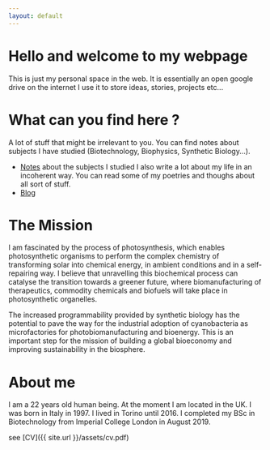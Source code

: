 ```yaml
---
layout: default
---
```


# Hello and welcome to my webpage

This is just my personal space in the web.
It is essentially an open google drive on the internet
I use it to store ideas, stories, projects etc...

# What can you find here ?
A lot of stuff that might be irrelevant to you.
You can find notes about subjects I have studied (Biotechnology, Biophysics, Synthetic Biology...).
 - [Notes](./notes/notes.html) about the subjects I studied
I also write a lot about my life in an incoherent way. You can read some of my poetries and thoughs about all sort of stuff.
 - [Blog](./projects.html)
# The Mission

I am fascinated by the process of photosynthesis, which enables photosynthetic organisms to perform the complex chemistry of transforming solar into chemical energy, in ambient conditions and in a self-repairing way. I believe that unravelling this biochemical process can catalyse the transition towards a greener future, where biomanufacturing of therapeutics, commodity chemicals and biofuels will take place in photosynthetic organelles.

The increased programmability provided by synthetic biology has the potential to pave the way for the industrial adoption of cyanobacteria as microfactories for photobiomanufacturing and bioenergy. This  is an important step for the mission of building a global bioeconomy and improving sustainability in the biosphere.



# About me

I am a 22 years old human being. At the moment I am located in the UK.
I was born in Italy in 1997. I lived in Torino until 2016.
I completed my BSc in Biotechnology from Imperial College London in August 2019.

see [CV]({{ site.url }}/assets/cv.pdf)
